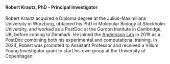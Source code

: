 #### Robert Krautz, PhD - Principal Investigator

<div class="social-profile">
  <div class="contact-icons">
    <a href="mailto:robert.krautz@bio.ku.dk" title="email"><i class="fa-solid fa-envelope"></i></a>
    <a href="https://scholar.google.com/citations?hl=en&user=7GoQ4rcAAAAJ" title="Google Scholar"><i class="ai ai-google-scholar"></i></a>
    <a href="https://www.linkedin.com/in/robert-krautz-4b2b63300/" title="LinkedIn"><i class="fa-brands fa-linkedin"></i></a>
    <a href="https://bsky.app/profile/robertkrautz.bsky.social" title="Bluesky"><i class="fa-brands fa-bluesky"></i></a>
  </div>
</div>

Robert Krautz acquired a Diploma degree at the Julius-Maximilians University in Würzburg, obtained his PhD in Molecular Biology at Stockholm University, and worked as a PostDoc at the Gurdon Institute in Cambridge, UK, before coming to Denmark. He joined the [Andersson Lab](https://anderssonlab.org) in 2019 as a PostDoc combining both his experimental and computational training. In 2024, Robert was promoted to Assistant Professor and received a Villum Young Investigator grant to start his own group at the University of Copenhagen.
